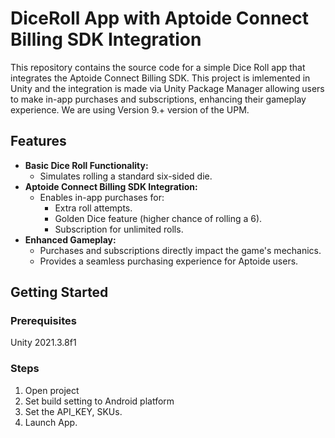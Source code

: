 # DiceRoll App with Aptoide Connect Billing SDK Integration

This repository contains the source code for a simple Dice Roll app that integrates the Aptoide Connect Billing SDK. This project is imlemented in Unity and the integration is made via Unity Package Manager allowing users to make in-app purchases and subscriptions, enhancing their gameplay experience. We are using Version 9.+ version of the UPM.

## Features

* **Basic Dice Roll Functionality:**
    * Simulates rolling a standard six-sided die.
* **Aptoide Connect Billing SDK Integration:**
    * Enables in-app purchases for:
        * Extra roll attempts.
        * Golden Dice feature (higher chance of rolling a 6).
        * Subscription for unlimited rolls.
* **Enhanced Gameplay:**
    * Purchases and subscriptions directly impact the game's mechanics.
    * Provides a seamless purchasing experience for Aptoide users.

## Getting Started

### Prerequisites

Unity 2021.3.8f1

### Steps

1) Open project
2) Set build setting to Android platform
3) Set the API_KEY, SKUs.
4) Launch App.
